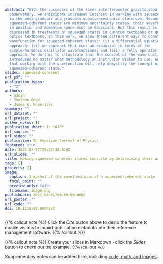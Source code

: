 ```yaml
---
abstract: "With the successes of the laser interferometer gravitational-wave
  observatory, we anticipate increased interest in working with squeezed states
  in the undergraduate and graduate quantum-mechanics classroom. Because
  squeezed-coherent states are minimum uncertainty states, their wavefunctions
  in position and momentum space must be Gaussians. But this result is rarely
  discussed in treatments of squeezed states in quantum textbooks or quantum
  optics textbooks. In this work, we show three different ways to construct the
  wavefunction for squeezed-coherent states: (i) a differential equation-based
  approach; (ii) an approach that uses an expansion in terms of the
  simple-harmonic oscillator wavefunctions; and (iii) a fully operator-based
  approach. We do this to illustrate that the concept of the wavefunction can be
  introduced no matter what methodology an instructor wishes to use. We hope
  that working with the wavefunction will help demystify the concept of a
  squeezed-coherent state."
slides: squeezed-coherent
url_pdf: ""
publication_types:
  - "2"
authors:
  - admin
  - Sheldon Rego
  - James K. Freericks
summary: ""
url_dataset: ""
url_project: ""
author_notes: []
publication_short: In *AJP*
url_source: ""
url_video: ""
publication: In American Journal of Physics
featured: true
date: 2021-08-27T20:02:44.549Z
url_slides: ""
title: Making squeezed-coherent states concrete by determining their wavefunction
tags: []
projects: []
image:
  caption: Snapshot of the wavefunctions of a squeezed-coherent state
  focal_point: ""
  preview_only: false
  filename: image.png
publishDate: 2017-01-01T00:00:00.000Z
url_poster: ""
url_code: ""
doi: 10.1119/10.0004872
---
```


{{% callout note %}}
Click the *Cite* button above to demo the feature to enable visitors to import publication metadata into their reference management software.
{{% /callout %}}

{{% callout note %}}
Create your slides in Markdown - click the *Slides* button to check out the example.
{{% /callout %}}

Supplementary notes can be added here, including [code, math, and images](https://wowchemy.com/docs/writing-markdown-latex/).
